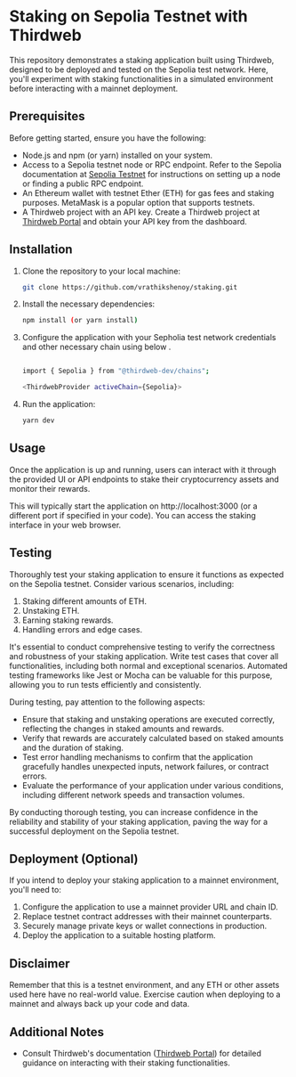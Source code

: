 # Staking on Sepolia Testnet with Thirdweb

This repository demonstrates a staking application built using Thirdweb, designed to be deployed and tested on the Sepolia test network. Here, you'll experiment with staking functionalities in a simulated environment before interacting with a mainnet deployment.

## Prerequisites

Before getting started, ensure you have the following:

- Node.js and npm (or yarn) installed on your system.
- Access to a Sepolia testnet node or RPC endpoint. Refer to the Sepolia documentation at [Sepolia Testnet](sepolia.metamask.io) for instructions on setting up a node or finding a public RPC endpoint.
- An Ethereum wallet with testnet Ether (ETH) for gas fees and staking purposes. MetaMask is a popular option that supports testnets.
- A Thirdweb project with an API key. Create a Thirdweb project at [Thirdweb Portal](https://portal.thirdweb.com/cli/create) and obtain your API key from the dashboard.

## Installation

1. Clone the repository to your local machine:

    ```bash
    git clone https://github.com/vrathikshenoy/staking.git
    ```

2. Install the necessary dependencies:

    ```bash
    npm install (or yarn install)

    ```

3. Configure the application with your Sepholia test network credentials and other necessary chain using below .

     ```bash
    
    import { Sepolia } from "@thirdweb-dev/chains"; 

     <ThirdwebProvider activeChain={Sepolia}>

    ```
    
   

4. Run the application:

    ```bash
    yarn dev
    ```

## Usage

Once the application is up and running, users can interact with it through the provided UI or API endpoints to stake their cryptocurrency assets and monitor their rewards.

This will typically start the application on http://localhost:3000 (or a different port if specified in your code). You can access the staking interface in your web browser.

## Testing

Thoroughly test your staking application to ensure it functions as expected on the Sepolia testnet. Consider various scenarios, including:

1. Staking different amounts of ETH.
2. Unstaking ETH.
3. Earning staking rewards.
4. Handling errors and edge cases.

It's essential to conduct comprehensive testing to verify the correctness and robustness of your staking application. Write test cases that cover all functionalities, including both normal and exceptional scenarios. Automated testing frameworks like Jest or Mocha can be valuable for this purpose, allowing you to run tests efficiently and consistently.

During testing, pay attention to the following aspects:

- Ensure that staking and unstaking operations are executed correctly, reflecting the changes in staked amounts and rewards.
- Verify that rewards are accurately calculated based on staked amounts and the duration of staking.
- Test error handling mechanisms to confirm that the application gracefully handles unexpected inputs, network failures, or contract errors.
- Evaluate the performance of your application under various conditions, including different network speeds and transaction volumes.

By conducting thorough testing, you can increase confidence in the reliability and stability of your staking application, paving the way for a successful deployment on the Sepolia testnet.


## Deployment (Optional)

If you intend to deploy your staking application to a mainnet environment, you'll need to:

1. Configure the application to use a mainnet provider URL and chain ID.
2. Replace testnet contract addresses with their mainnet counterparts.
3. Securely manage private keys or wallet connections in production.
4. Deploy the application to a suitable hosting platform.

## Disclaimer

Remember that this is a testnet environment, and any ETH or other assets used here have no real-world value. Exercise caution when deploying to a mainnet and always back up your code and data.

## Additional Notes

- Consult Thirdweb's documentation ([Thirdweb Portal](https://portal.thirdweb.com/)) for detailed guidance on interacting with their staking functionalities.

